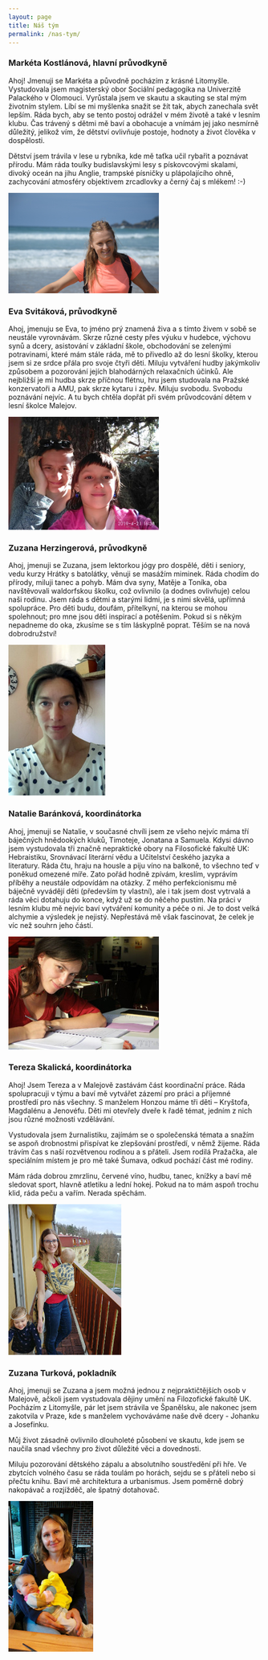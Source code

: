 ```yaml
---
layout: page
title: Náš tým
permalink: /nas-tym/
---
```


### Markéta Kostlánová, hlavní průvodkyně

Ahoj! Jmenuji se Markéta a původně pocházím z krásné Litomyšle. Vystudovala jsem magisterský obor Sociální pedagogika na Univerzitě Palackého v Olomouci. Vyrůstala jsem ve skautu a skauting se stal mým životním stylem. Líbí se mi myšlenka snažit se žít tak, abych zanechala svět lepším. Ráda bych, aby se tento postoj odrážel v mém životě a také v lesním klubu. Čas trávený s dětmi mě baví a obohacuje a vnímám jej jako nesmírně důležitý, jelikož vím, že dětství ovlivňuje postoje, hodnoty a život člověka v dospělosti. 

Dětství jsem trávila v lese u rybníka, kde mě taťka učil rybařit a poznávat přírodu. Mám ráda toulky budislavskými lesy s pískovcovými skalami, divoký oceán na jihu Anglie, trampské písničky u plápolajícího ohně, zachycování atmosféry objektivem zrcadlovky a černý čaj s mlékem! :-)

![Markéta Kostlánová](/assets/tym/marketa.jpg)

 
### Eva Svitáková, průvodkyně

Ahoj, jmenuju se Eva, to jméno prý znamená živa a s tímto živem v sobě se neustále vyrovnávám. Skrze různé cesty přes výuku v hudebce, výchovu synů a dcery, asistování v základní škole, obchodování se zelenými potravinami, které mám stále ráda, mě to přivedlo až do lesní školky, kterou jsem si ze srdce přála pro svoje čtyři děti. Miluju vytváření hudby jakýmkoliv způsobem a pozorování jejích blahodárných relaxačních účinků. Ale nejbližší je mi hudba skrze příčnou flétnu, hru jsem studovala na Pražské konzervatoři a AMU, pak skrze kytaru i zpěv. Miluju svobodu. Svobodu poznávání nejvíc. A tu bych chtěla dopřát při svém průvodcování dětem v lesní školce Malejov.

![Eva Svitáková](/assets/tym/eva.jpg)


### Zuzana Herzingerová, průvodkyně

Ahoj, jmenuji se Zuzana, jsem lektorkou jógy pro dospělé, děti i seniory, vedu kurzy Hrátky s batolátky, věnuji se masážím miminek. Ráda chodím do přírody, miluji tanec a pohyb. Mám dva syny, Matěje a Toníka, oba navštěvovali waldorfskou školku, což ovlivnilo (a dodnes ovlivňuje) celou naši rodinu. Jsem ráda s dětmi a starými lidmi, je s nimi skvělá, upřímná spolupráce. Pro děti budu, doufám, přítelkyní, na kterou se mohou spolehnout; pro mne jsou děti inspirací a potěšením. Pokud si s někým nepadneme do oka, zkusíme se s tím láskyplně poprat. Těším se na nová dobrodružství!

![Zuzana Herzingerová](/assets/tym/zuzka.jpg)


### Natalie Baránková, koordinátorka

Ahoj, jmenuji se Natalie, v současné chvíli jsem ze všeho nejvíc máma tří báječných hnědookých kluků, Timoteje, Jonatana a Samuela. Kdysi dávno jsem vystudovala tři značně nepraktické obory na Filosofické fakultě UK: Hebraistiku, Srovnávací literární vědu a Učitelství českého jazyka a literatury. Ráda čtu, hraju na housle a piju víno na balkoně, to všechno teď v poněkud omezené míře. Zato pořád hodně zpívám, kreslím, vyprávím příběhy a neustále odpovídám na otázky. Z mého perfekcionismu mě báječně vyvádějí děti (především ty vlastní), ale i tak jsem dost vytrvalá a ráda věci dotahuju do konce, když už se do něčeho pustím. Na práci v lesním klubu mě nejvíc baví vytváření komunity a péče o ni. Je to dost velká alchymie a výsledek je nejistý. Nepřestává mě však fascinovat, že celek je víc než souhrn jeho částí. 

![Natalie Baránková](/assets/tym/naty.jpg)


### Tereza Skalická, koordinátorka

Ahoj! Jsem Tereza a v Malejově zastávám část koordinační práce. Ráda spolupracuji v týmu a baví mě vytvářet zázemí pro práci a příjemné prostředí pro nás všechny. S manželem Honzou máme tři děti – Kryštofa, Magdalénu a Jenovéfu. Děti mi otevřely dveře k řadě témat, jedním z nich jsou různé možnosti vzdělávání.

Vystudovala jsem žurnalistiku, zajímám se o společenská témata a snažím se aspoň drobnostmi přispívat ke zlepšování prostředí, v němž žijeme. Ráda trávím čas s naší rozvětvenou rodinou a s přáteli. Jsem rodilá Pražačka, ale speciálním místem je pro mě také Šumava, odkud pochází část mé rodiny.

Mám ráda dobrou zmrzlinu, červené víno, hudbu, tanec, knížky a baví mě sledovat sport, hlavně atletiku a lední hokej. Pokud na to mám aspoň trochu klid, ráda peču a vařím. Nerada spěchám.

![Tereza Skalická](/assets/tym/tereza.jpg)


### Zuzana Turková, pokladník

Ahoj, jmenuji se Zuzana a jsem možná jednou z nejpraktičtějších osob v Malejově, ačkoli jsem vystudovala dějiny umění na Filozofické fakultě UK. Pocházím z Litomyšle, pár let jsem strávila ve Španělsku, ale nakonec jsem zakotvila v Praze, kde s manželem vychováváme naše dvě dcery - Johanku a Josefinku.

Můj život zásadně ovlivnilo dlouholeté působení ve skautu, kde jsem se naučila snad všechny pro život důležité věci a dovednosti.

Miluju pozorování dětského zápalu a absolutního soustředění při hře. Ve zbytcích volného času se ráda toulám po horách, sejdu se s přáteli nebo si přečtu knihu. Baví mě architektura a urbanismus. Jsem poměrně dobrý nakopávač a rozjížděč, ale špatný dotahovač.

![Zuzana Turková](/assets/tym/zuzka_cfo.jpg)

